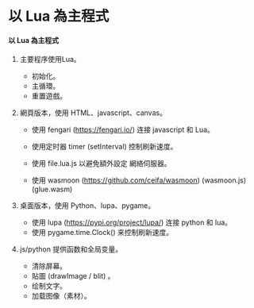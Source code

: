 # 以 Lua 為主程式
#### 以 Lua 為主程式

1. 主要程序使用Lua。
	- 初始化。
	- 主循環。
	- 重置遊戲。


2. 網頁版本，使用 HTML、javascript、canvas。
	- 使用 fengari (https://fengari.io/) 连接 javascript 和 Lua。
	- 使用定时器 timer (setInterval) 控制刷新速度。
	- 使用 file.lua.js 以避免額外設定 網絡伺服器。

	- 使用 wasmoon (https://github.com/ceifa/wasmoon) (wasmoon.js) (glue.wasm)


3. 桌面版本，使用 Python、lupa、pygame。
	- 使用 lupa (https://pypi.org/project/lupa/) 连接 python 和 lua。
	- 使用 pygame.time.Clock() 来控制刷新速度。


4. js/python 提供函数和全局变量。
	- 清除屏幕。
	- 貼圖 (drawImage / blit) 。
	- 绘制文字。
	- 加载图像（素材）。
